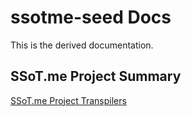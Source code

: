 # ssotme-seed Docs

This is the derived documentation.  

## SSoT.me Project Summary

[SSoT.me Project Transpilers](./DSPXml/SSoTmeProject.html)
